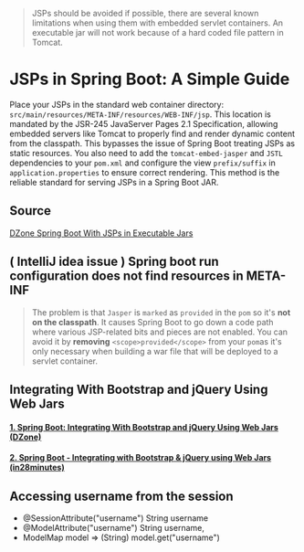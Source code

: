 > JSPs should be avoided if possible, there are several known limitations when using them with embedded servlet containers.
> An executable jar will not work because of a hard coded file pattern in Tomcat.

# JSPs in Spring Boot: A Simple Guide
Place your JSPs in the standard web container directory: `src/main/resources/META-INF/resources/WEB-INF/jsp`. 
This location is mandated by the JSR-245 JavaServer Pages 2.1 Specification, allowing embedded servers like Tomcat to properly find and render dynamic content from the classpath. 
This bypasses the issue of Spring Boot treating JSPs as static resources. You also need to add the `tomcat-embed-jasper` and `JSTL` dependencies to your `pom.xml` and configure the 
view `prefix/suffix` in `application.properties` to ensure correct rendering. This method is the reliable standard for serving JSPs in a Spring Boot JAR.

## Source
[DZone Spring Boot With JSPs in Executable Jars](https://dzone.com/articles/spring-boot-with-jsps-in-executable-jars-1)

## **( IntelliJ idea issue )** Spring boot run configuration does not find resources in META-INF 

>The problem is that `Jasper` is `marked` as `provided` in the `pom` so it's **not on the classpath**. It causes Spring Boot to go down a code path where various JSP-related bits and pieces are not enabled. You can avoid it by **removing** `<scope>provided</scope>` from your `pom`as it's only necessary when building a war file that will be deployed to a servlet container.

## Integrating With Bootstrap and jQuery Using Web Jars
#### [1. Spring Boot: Integrating With Bootstrap and jQuery Using Web Jars (DZone)](https://dzone.com/articles/spring-boot-integrating-with-bootstrap-and-jquery)
#### [2. Spring Boot - Integrating with Bootstrap & jQuery using Web Jars (in28minutes)](https://www.springboottutorial.com/spring-boot-with-jquery-and-bootstrap-web-jars)

## Accessing username from the session 

* @SessionAttribute("username") String username
* @ModelAttribute("username") String username,
* ModelMap model => (String) model.get("username")
